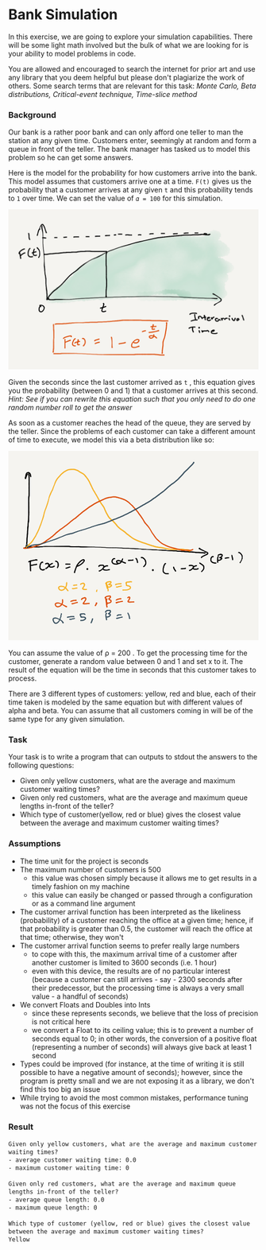 # Bank Simulation
In this exercise, we are going to explore your simulation capabilities. There will be some light math involved but the bulk of what we are looking for is your ability to model problems in code.

You are allowed and encouraged to search the internet for prior art and use any library that you deem helpful but please don't plagiarize the work of others. Some search terms that are relevant for this task: *Monte Carlo, Beta distributions, Critical-event technique, Time-slice method*

### Background

Our bank is a rather poor bank and can only afford one teller to man the station at any given time. Customers enter, seemingly at random and form a queue in front of the teller. The bank manager has tasked us to model this problem so he can get some answers. 

Here is the model for the probability for how customers arrive into the bank. This model assumes that customers arrive one at a time. `F(t)` gives us the probability that a customer arrives at any given `t` and this probability tends to `1` over time.  We can set the value of `𝛼 = 100` for  this simulation.

![customer arrival](./docs/customer-arrival.png)

Given the seconds since the last customer arrived as `t` , this equation gives you the probability (between 0 and 1) that a customer arrives at this second. *Hint: See if you can rewrite this equation such that you only need to do one random number roll to get the answer*

As soon as a customer reaches the head of the queue, they are served by the teller. Since the problems of each customer can take a different amount of time to execute, we model this via a beta distribution like so:

![customer service](./docs/customer-service.png)

You can assume the value of ρ = 200  . To get the processing time for the customer, generate a random value between 0 and 1 and set x to it. The result of the equation will be the time in seconds that this customer takes to process.

There are 3  different types of customers: yellow, red and blue, each of their time taken is modeled by the same equation but with different values of alpha and beta. You can assume that all customers coming in will be of the same type for any given simulation. 


### Task
Your task is to write a program that can outputs to stdout the answers to the following questions:

- Given only yellow customers, what are the average and maximum customer waiting times?
- Given only red customers, what are the average and maximum queue lengths in-front of the teller?
- Which type of customer(yellow, red or blue) gives the closest value between the average and maximum customer waiting times?

### Assumptions
- The time unit for the project is seconds
- The maximum number of customers is 500
  - this value was chosen simply because it allows me to get results in a timely fashion on my machine 
  - this value can easily be changed or passed through a configuration or as a command line argument 
- The customer arrival function has been interpreted as the likeliness (probability) of a customer reaching the office at a given time; hence, if that probability is greater than 0.5, the customer will reach the office at that time; otherwise, they won't
- The customer arrival function seems to prefer really large numbers
  - to cope with this, the maximum arrival time of a customer after another customer is limited to 3600 seconds (i.e. 1 hour)
  - even with this device, the results are of no particular interest (because a customer can still arrives - say - 2300 seconds after their predecessor, but the processing time is always a very small value - a handful of seconds)
- We convert Floats and Doubles into Ints
  - since these represents seconds, we believe that the loss of precision is not critical here
  - we convert a Float to its ceiling value; this is to prevent a number of seconds equal to 0; in other words, the conversion of a positive float (representing a number of seconds) will always give back at least 1 second
- Types could be improved (for instance, at the time of writing it is still possible to have a negative amount of seconds); however, since the program is pretty small and we are not exposing it as a library, we don't find this too big an issue
- While trying to avoid the most common mistakes, performance tuning was not the focus of this exercise


### Result

```
Given only yellow customers, what are the average and maximum customer waiting times?
- average customer waiting time: 0.0
- maximum customer waiting time: 0

Given only red customers, what are the average and maximum queue lengths in-front of the teller?
- average queue length: 0.0
- maximum queue length: 0

Which type of customer (yellow, red or blue) gives the closest value between the average and maximum customer waiting times?
Yellow
```